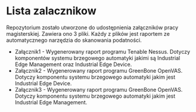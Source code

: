 # Lista zalacznikow
Repozytorium zostało utworzone do udostępnienia załączników pracy magisterskiej. Zawiera ono 3 pliki. Każdy z plików jest raportem ze automatycznego narzędzia do skanowania podatności.

+ Załącznik1 - Wygenerowany raport programu Tenable Nessus. Dotyczy komponentów systemu brzegowego automatyki jakimi są Industrial Edge Management oraz Industrial Edge Device.
+ Załącznik2 - Wygenerowany raport programu GreenBone OpenVAS. Dotyczy komponentu systemu brzegowego automatyki jakim jest Industrial Edge Device.
+ Załącznik3 - Wygenerowany raport programu GreenBone OpenVAS. Dotyczy komponentu systemu brzegowego automatyki jakim jest Industrial Edge Management.
